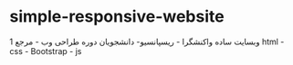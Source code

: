 # simple-responsive-website
وبسایت ساده واکنشگرا - ریسپانسیو- دانشجویان دوره طراحی وب - مرجع 1
html - css - Bootstrap - js

